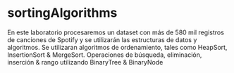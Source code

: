 # sortingAlgorithms
En este laboratorio procesaremos un dataset con más de 580 mil registros de canciones de Spotify y se utilizarán las estructuras de datos y algoritmos. Se utilizaran algoritmos de ordenamiento, tales como HeapSort, InsertionSort &amp; MergeSort. Operaciones de búsqueda, eliminación, inserción &amp; rango utilizando BinaryTree &amp; BinaryNode 
